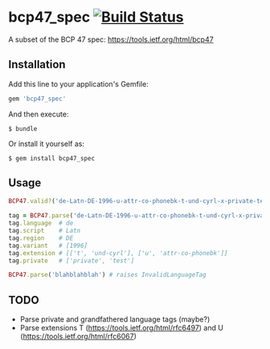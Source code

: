 # bcp47_spec [![Build Status](https://travis-ci.org/dadah89/bcp47_spec.svg?branch=master)](https://travis-ci.org/dadah89/bcp47_spec)
A subset of the BCP 47 spec: https://tools.ietf.org/html/bcp47

## Installation

Add this line to your application's Gemfile:

```ruby
gem 'bcp47_spec'
```

And then execute:
```
$ bundle
```

Or install it yourself as:
```
$ gem install bcp47_spec
```

## Usage

```ruby
BCP47.valid?('de-Latn-DE-1996-u-attr-co-phonebk-t-und-cyrl-x-private-test') # true
```

```ruby
tag = BCP47.parse('de-Latn-DE-1996-u-attr-co-phonebk-t-und-cyrl-x-private-test')
tag.language  # de
tag.script    # Latn
tag.region    # DE
tag.variant   # [1996]
tag.extension # [['t', 'und-cyrl'], ['u', 'attr-co-phonebk']]
tag.private   # ['private', 'test']
```

```ruby
BCP47.parse('blahblahblah') # raises InvalidLanguageTag
```

## TODO

* Parse private and grandfathered language tags (maybe?)
* Parse extensions T (https://tools.ietf.org/html/rfc6497) and U (https://tools.ietf.org/html/rfc6067)
